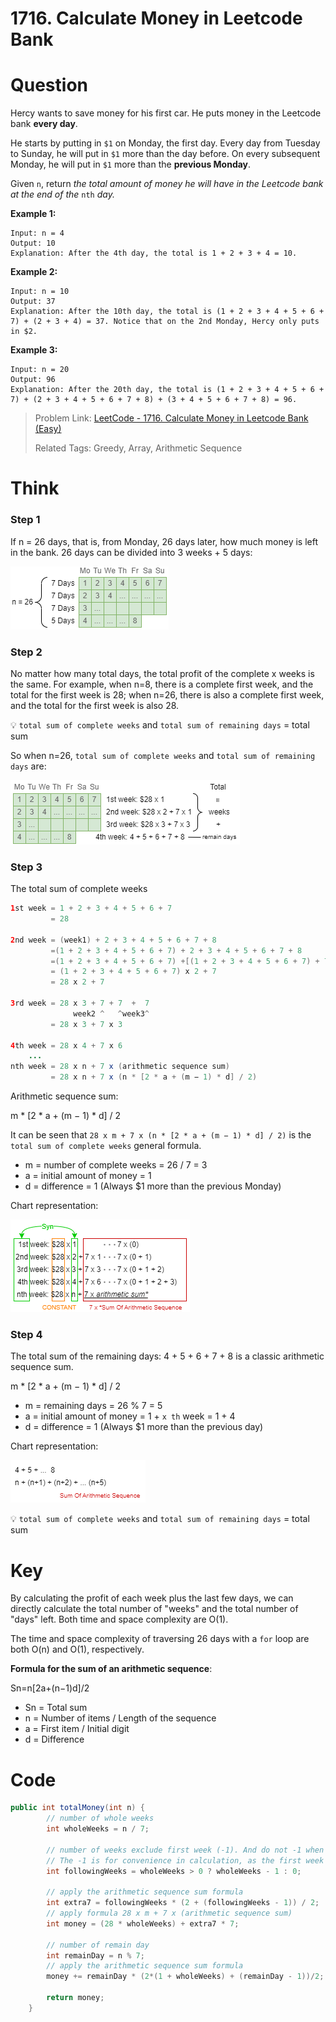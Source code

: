 # 1716. Calculate Money in Leetcode Bank

# Question

Hercy wants to save money for his first car. He puts money in the Leetcode bank **every day**.

He starts by putting in `$1` on Monday, the first day. Every day from Tuesday to Sunday, he will put in `$1` more than the day before. On every subsequent Monday, he will put in `$1` more than the **previous Monday**.

Given `n`, return *the total amount of money he will have in the Leetcode bank at the end of the* `nth` *day.*

**Example 1:**

```
Input: n = 4
Output: 10
Explanation: After the 4th day, the total is 1 + 2 + 3 + 4 = 10.
```

**Example 2:**

```
Input: n = 10
Output: 37
Explanation: After the 10th day, the total is (1 + 2 + 3 + 4 + 5 + 6 + 7) + (2 + 3 + 4) = 37. Notice that on the 2nd Monday, Hercy only puts in $2.
```

**Example 3:**

```
Input: n = 20
Output: 96
Explanation: After the 20th day, the total is (1 + 2 + 3 + 4 + 5 + 6 + 7) + (2 + 3 + 4 + 5 + 6 + 7 + 8) + (3 + 4 + 5 + 6 + 7 + 8) = 96.
```

> Problem Link: [LeetCode - 1716. Calculate Money in Leetcode Bank (Easy)](https://leetcode.com/problems/calculate-money-in-leetcode-bank/)
>
> Related Tags: Greedy, Array, Arithmetic Sequence

# Think

### Step 1

If n = 26 days, that is, from Monday, 26 days later, how much money is left in the bank. 26 days can be divided into 3 weeks + 5 days:

![step1](image/1716.step1.png)

### Step 2

No matter how many total days, the total profit of the complete x weeks is the same. For example, when n=8, there is a complete first week, and the total for the first week is 28; when n=26, there is also a complete first week, and the total for the first week is also 28.

💡 `total sum of complete weeks` and `total sum of remaining days` = total sum

So when n=26, `total sum of complete weeks` and `total sum of remaining days` are:

![step2](image/1716.step2.png)

### Step 3

The total sum of complete weeks

```java
1st week = 1 + 2 + 3 + 4 + 5 + 6 + 7 
     	 = 28
    
2nd week = (week1) + 2 + 3 + 4 + 5 + 6 + 7 + 8 
    	 =(1 + 2 + 3 + 4 + 5 + 6 + 7) + 2 + 3 + 4 + 5 + 6 + 7 + 8 
    	 =(1 + 2 + 3 + 4 + 5 + 6 + 7) +[(1 + 2 + 3 + 4 + 5 + 6 + 7) + 7]
    	 = (1 + 2 + 3 + 4 + 5 + 6 + 7) x 2 + 7 
    	 = 28 x 2 + 7
    
3rd week = 28 x 3 + 7 + 7  +  7
              week2 ^   ^week3^
    	 = 28 x 3 + 7 x 3
    
4th week = 28 x 4 + 7 x 6
    ...
nth week = 28 x n + 7 x (arithmetic sequence sum)
		 = 28 x n + 7 x (n * [2 * a + (m − 1) * d] / 2)
```

Arithmetic sequence sum:

m * [2 * a + (m − 1) * d] / 2

It can be seen that `28 x m + 7 x (n * [2 * a + (m − 1) * d] / 2)` is the `total sum of complete weeks` general formula.

* m = number of complete weeks = 26 / 7 = 3
* a = initial amount of money = 1
* d = difference = 1 (Always $1 more than the previous Monday)

Chart representation:

![step3](image/1716.step3.png)

### Step 4

The total sum of the remaining days: 4 + 5 + 6 + 7 + 8 is a classic arithmetic sequence sum.

m * [2 * a + (m − 1) * d] / 2

* m = remaining days = 26 \% 7 = 5
* a = initial amount of money = 1 + `x th` week = 1 + 4
* d = difference = 1 (Always $1 more than the previous day)

Chart representation:

![step4](image/1716.step4.png)

💡 `total sum of complete weeks` and `total sum of remaining days` = total sum

# Key

By calculating the profit of each week plus the last few days, we can directly calculate the total number of "weeks" and the total number of "days" left. Both time and space complexity are O(1).

The time and space complexity of traversing 26 days with a `for` loop are both O(n) and O(1), respectively.

**Formula for the sum of an arithmetic sequence**:

Sn=n[2a+(n−1)d]/2

- Sn = Total sum
- n = Number of items / Length of the sequence
- a = First item / Initial digit
- d = Difference

# Code

```java
public int totalMoney(int n) {
    	// number of whole weeks 
        int wholeWeeks = n / 7;
		
    	// number of weeks exclude first week (-1). And do not -1 when we don't even have 1 whole week
    	// The -1 is for convenience in calculation, as the first week is not included in the arithmetic sequence
        int followingWeeks = wholeWeeks > 0 ? wholeWeeks - 1 : 0;
    
    	// apply the arithmetic sequence sum formula
        int extra7 = followingWeeks * (2 + (followingWeeks - 1)) / 2;
    	// apply formula 28 x m + 7 x (arithmetic sequence sum)
        int money = (28 * wholeWeeks) + extra7 * 7;
		
    	// number of remain day
        int remainDay = n % 7;
    	// apply the arithmetic sequence sum formula
        money += remainDay * (2*(1 + wholeWeeks) + (remainDay - 1))/2;

        return money;
    }
```
